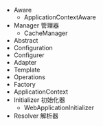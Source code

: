 - Aware
    - ApplicationContextAware
- Manager 管理器
    - CacheManager
- Abstract
- Configuration
- Configurer
- Adapter
- Template
- Operations
- Factory
- ApplicationContext
- Initializer 初始化器
    - WebApplicationInitializer
- Resolver 解析器
